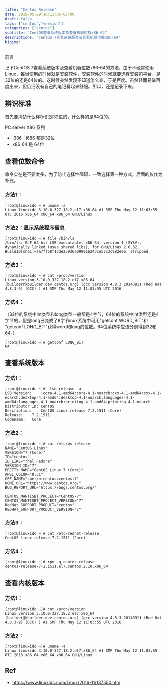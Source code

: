 ```yaml
---
title: "Centos Release"
date: 2018-05-29T10:11:05+08:00
draft: false
tags: ["centos","version"]
categories: ["centos"]
subtitle: "CentOS查看系统版本及查看机器位数x86-64"
descriptions: "CentOS 7查看系统版本及查看机器位数x86-64"
bigimg:
---
```



前言

记下CentOS 7查看系统版本及查看机器位数x86-64的方法，由于不经常使用Linux，每当使用的时候就是安装软件，安装软件的时候就要选择安装包平台，是32位的还是64位的。这时候突然发现不知道怎么查，于是百度。虽然轻而易举百度出来，但仍旧没有自己的笔记看起来舒服。所以，还是记录下来。

## 辨识标准

首先要清楚什么样标识是32位的，什么样的是64位的。

PC server X86 系列

- I386--I686 都是32位
- x86_64 是 64位

## 查看位数命令
命令实在是不要太多，为了防止选择性障碍，一致选择第一种方式，后面的仅作为补充。

### 方法1：

```
[root@linuxidc ~]# uname -a
Linux linuxidc 3.10.0-327.18.2.el7.x86_64 #1 SMP Thu May 12 11:03:55 UTC 2016 x86_64 x86_64 x86_64 GNU/Linux
```
### 方法2：显示系统程序信息

```
[root@linuxidc ~]# file /bin/ls
/bin/ls: ELF 64-bit LSB executable, x86-64, version 1 (SYSV), dynamically linked (uses shared libs), for GNU/Linux 2.6.32, BuildID[sha1]=aa7ff68f13de25936a098016243ce57c3c982e06, stripped
```
### 方法3：

```
[root@linuxidc ~]# cat /proc/version
Linux version 3.10.0-327.18.2.el7.x86_64 (builder@kbuilder.dev.centos.org) (gcc version 4.8.3 20140911 (Red Hat 4.8.3-9) (GCC) ) #1 SMP Thu May 12 11:03:55 UTC 2016
```

### 方法4：

（32位的系统中int类型和long类型一般都是4字节，64位的系统中int类型还是4字节的，但是long已变成了8字节inux系统中可用"getconf WORD_BIT"和
"getconf LONG_BIT"获得word和long的位数。64位系统中应该分别得到32和64。）

```
[root@linuxidc ~]# getconf LONG_BIT
64
```

## 查看系统版本

### 方法1：

```
[root@linuxidc ~]#  lsb_release -a
LSB Version:    :core-4.1-amd64:core-4.1-noarch:cxx-4.1-amd64:cxx-4.1-noarch:desktop-4.1-amd64:desktop-4.1-noarch:languages-4.1-amd64:languages-4.1-noarch:printing-4.1-amd64:printing-4.1-noarch
Distributor ID: CentOS
Description:    CentOS Linux release 7.2.1511 (Core) 
Release:    7.2.1511
Codename:   Core
```

### 方法2：


```
[root@linuxidc ~]# cat /etc/os-release
NAME="CentOS Linux"
VERSION="7 (Core)"
ID="centos"
ID_LIKE="rhel Fedora"
VERSION_ID="7"
PRETTY_NAME="CentOS Linux 7 (Core)"
ANSI_COLOR="0;31"
CPE_NAME="cpe:/o:centos:centos:7"
HOME_URL="https://www.centos.org/"
BUG_REPORT_URL="https://bugs.centos.org/"

CENTOS_MANTISBT_PROJECT="CentOS-7"
CENTOS_MANTISBT_PROJECT_VERSION="7"
RedHat_SUPPORT_PRODUCT="centos"
REDHAT_SUPPORT_PRODUCT_VERSION="7"
```

### 方法3：

```
[root@linuxidc ~]# cat /etc/redhat-release
CentOS Linux release 7.2.1511 (Core) 
```

### 方法4：

```
[root@linuxidc ~]# rpm -q centos-release
centos-release-7-2.1511.el7.centos.2.10.x86_64
```
## 查看内核版本

### 方法1：

```
[root@linuxidc ~]# cat /proc/version
Linux version 3.10.0-327.18.2.el7.x86_64 (builder@kbuilder.dev.centos.org) (gcc version 4.8.3 20140911 (Red Hat 4.8.3-9) (GCC) ) #1 SMP Thu May 12 11:03:55 UTC 2016
```

### 方法2：

```
[root@linuxidc ~]# uname -a
Linux linuxidc 3.10.0-327.18.2.el7.x86_64 #1 SMP Thu May 12 11:03:55 UTC 2016 x86_64 x86_64 x86_64 GNU/Linux
```

## Ref

- https://www.linuxidc.com/Linux/2016-11/137550.htm